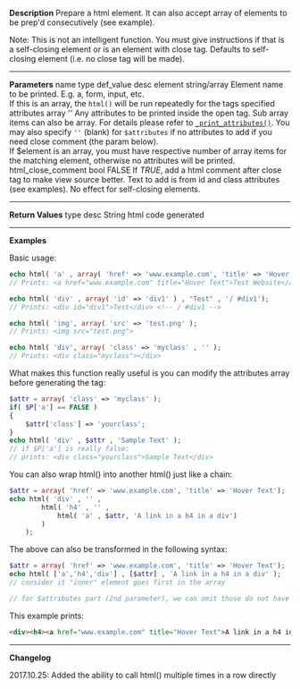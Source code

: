 **Description**
Prepare a html element. It can also accept array of elements to be prep'd consecutively (see example).

Note: This is not an intelligent function. You must give instructions if that is a self-closing element or is an element with close tag. Defaults to self-closing element (i.e. no close tag will be made).

--------
**Parameters**
name	type	def_value	desc
element	string/array		Element name to be printed. E.g. a, form, input, etc.<br> If this is an array, the `html()` will be run repeatedly for the tags specified
attributes	array	''	Any attributes to be printed inside the open tag. Sub array items can also be array. For details please refer to [`_print_attributes()`](#_print_attributes). You may also specify `''` (blank) for `$attributes` if no attributes to add if you need close comment (the param below).<br> If $element is an array, you must have respective number of array items for the matching element, otherwise no attributes will be printed.
html_close_comment	bool	FALSE	If *TRUE*, add a html comment after close tag to make view source better. Text to add is from id and class attributes (see examples). No effect for self-closing elements.

--------
**Return Values**
type	desc
String	html code generated

--------
**Examples**


Basic usage:
```php
echo html( 'a' , array( 'href' => 'www.example.com', 'title' => 'Hover Text'), 'Test Website');
// Prints: <a href="www.example.com" title="Hover Text">Test Website</a>

echo html( 'div' , array( 'id' => 'div1' ) , "Test" , '/ #div1');
// Prints: <div id="div1">Test</div> <!-- / #div1 -->

echo html( 'img', array( 'src' => 'test.png' );
// Prints: <img src="test.png">

echo html( 'div', array( 'class' => 'myclass' , '' );
// Prints: <div class="myclass"></div>
```
What makes this function really useful is you can modify the attributes array before generating the tag:
```php
$attr = array( 'class' => 'myclass' );
if( $P['a'] == FALSE )
{
	$attr['class'] => 'yourclass';
}
echo html( 'div' , $attr , 'Sample Text' );
// if $P['a'] is really false:
// prints: <div class="yourclass">Sample Text</div>
```

You can also wrap html() into another html() just like a chain:
```php
$attr = array( 'href' => 'www.example.com', 'title' => 'Hover Text');
echo html( 'div' , '' ,
		html( 'h4' , '' ,
			html( 'a' , $attr, 'A link in a h4 in a div')
		)
	);
```

The above can also be transformed in the following syntax:
```php
$attr = array( 'href' => 'www.example.com', 'title' => 'Hover Text');
echo html( ['a','h4','div'] , [$attr] , 'A link in a h4 in a div' );
// consider it "inner" element goes first in the array

// for $attributes part (2nd parameter), we can omit those do not have any attributes. The function just check for the same array index (key) to use.
```

This example prints:
```html
<div><h4><a href="www.example.com" title="Hover Text">A link in a h4 in a div</a></h4></div>
```

--------
**Changelog**

2017.10.25: Added the ability to call html() multiple times in a row directly
